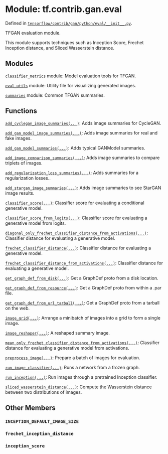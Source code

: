 <div itemscope itemtype="http://developers.google.com/ReferenceObject">
<meta itemprop="name" content="tf.contrib.gan.eval" />
<meta itemprop="path" content="Stable" />
<meta itemprop="property" content="INCEPTION_DEFAULT_IMAGE_SIZE"/>
<meta itemprop="property" content="frechet_inception_distance"/>
<meta itemprop="property" content="inception_score"/>
</div>

# Module: tf.contrib.gan.eval



Defined in [`tensorflow/contrib/gan/python/eval/__init__.py`](/code/stable/tensorflow/contrib/gan/python/eval/__init__.py).

TFGAN evaluation module.

This module supports techniques such as Inception Score, Frechet Inception
distance, and Sliced Wasserstein distance.

## Modules

[`classifier_metrics`](../../../tf/contrib/gan/eval/classifier_metrics.md) module: Model evaluation tools for TFGAN.

[`eval_utils`](../../../tf/contrib/gan/eval/eval_utils.md) module: Utility file for visualizing generated images.

[`summaries`](../../../tf/contrib/gan/eval/summaries.md) module: Common TFGAN summaries.

## Functions

[`add_cyclegan_image_summaries(...)`](../../../tf/contrib/gan/eval/add_cyclegan_image_summaries.md): Adds image summaries for CycleGAN.

[`add_gan_model_image_summaries(...)`](../../../tf/contrib/gan/eval/add_gan_model_image_summaries.md): Adds image summaries for real and fake images.

[`add_gan_model_summaries(...)`](../../../tf/contrib/gan/eval/add_gan_model_summaries.md): Adds typical GANModel summaries.

[`add_image_comparison_summaries(...)`](../../../tf/contrib/gan/eval/add_image_comparison_summaries.md): Adds image summaries to compare triplets of images.

[`add_regularization_loss_summaries(...)`](../../../tf/contrib/gan/eval/add_regularization_loss_summaries.md): Adds summaries for a regularization losses..

[`add_stargan_image_summaries(...)`](../../../tf/contrib/gan/eval/add_stargan_image_summaries.md): Adds image summaries to see StarGAN image results.

[`classifier_score(...)`](../../../tf/contrib/gan/eval/classifier_score.md): Classifier score for evaluating a conditional generative model.

[`classifier_score_from_logits(...)`](../../../tf/contrib/gan/eval/classifier_score_from_logits.md): Classifier score for evaluating a generative model from logits.

[`diagonal_only_frechet_classifier_distance_from_activations(...)`](../../../tf/contrib/gan/eval/diagonal_only_frechet_classifier_distance_from_activations.md): Classifier distance for evaluating a generative model.

[`frechet_classifier_distance(...)`](../../../tf/contrib/gan/eval/frechet_classifier_distance.md): Classifier distance for evaluating a generative model.

[`frechet_classifier_distance_from_activations(...)`](../../../tf/contrib/gan/eval/frechet_classifier_distance_from_activations.md): Classifier distance for evaluating a generative model.

[`get_graph_def_from_disk(...)`](../../../tf/contrib/gan/eval/get_graph_def_from_disk.md): Get a GraphDef proto from a disk location.

[`get_graph_def_from_resource(...)`](../../../tf/contrib/gan/eval/get_graph_def_from_resource.md): Get a GraphDef proto from within a .par file.

[`get_graph_def_from_url_tarball(...)`](../../../tf/contrib/gan/eval/get_graph_def_from_url_tarball.md): Get a GraphDef proto from a tarball on the web.

[`image_grid(...)`](../../../tf/contrib/gan/eval/image_grid.md): Arrange a minibatch of images into a grid to form a single image.

[`image_reshaper(...)`](../../../tf/contrib/gan/eval/image_reshaper.md): A reshaped summary image.

[`mean_only_frechet_classifier_distance_from_activations(...)`](../../../tf/contrib/gan/eval/mean_only_frechet_classifier_distance_from_activations.md): Classifier distance for evaluating a generative model from activations.

[`preprocess_image(...)`](../../../tf/contrib/gan/eval/preprocess_image.md): Prepare a batch of images for evaluation.

[`run_image_classifier(...)`](../../../tf/contrib/gan/eval/run_image_classifier.md): Runs a network from a frozen graph.

[`run_inception(...)`](../../../tf/contrib/gan/eval/run_inception.md): Run images through a pretrained Inception classifier.

[`sliced_wasserstein_distance(...)`](../../../tf/contrib/gan/eval/sliced_wasserstein_distance.md): Compute the Wasserstein distance between two distributions of images.

## Other Members

<h3 id="INCEPTION_DEFAULT_IMAGE_SIZE"><code>INCEPTION_DEFAULT_IMAGE_SIZE</code></h3>

<h3 id="frechet_inception_distance"><code>frechet_inception_distance</code></h3>

<h3 id="inception_score"><code>inception_score</code></h3>


